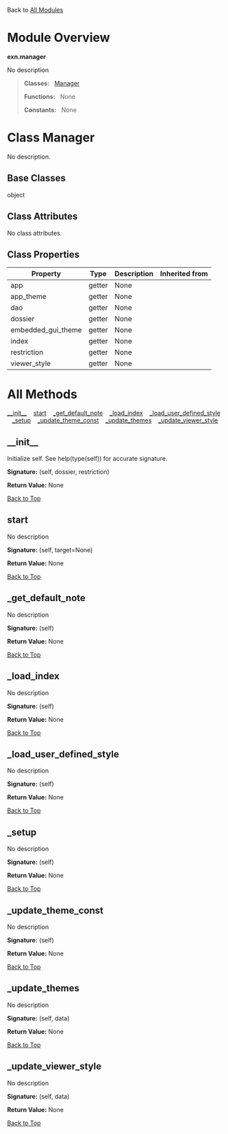 Back to [All Modules](https://github.com/pyrustic/exn/blob/master/docs/modules/README.md#readme)

# Module Overview

**exn.manager**
 
No description

> **Classes:** &nbsp; [Manager](https://github.com/pyrustic/exn/blob/master/docs/modules/content/exn.manager/content/classes/Manager.md#class-manager)
>
> **Functions:** &nbsp; None
>
> **Constants:** &nbsp; None

# Class Manager
No description.

## Base Classes
object

## Class Attributes
No class attributes.

## Class Properties
|Property|Type|Description|Inherited from|
|---|---|---|---|
|app|getter|None||
|app_theme|getter|None||
|dao|getter|None||
|dossier|getter|None||
|embedded_gui_theme|getter|None||
|index|getter|None||
|restriction|getter|None||
|viewer_style|getter|None||



# All Methods
[\_\_init\_\_](#__init__) &nbsp;&nbsp; [start](#start) &nbsp;&nbsp; [\_get\_default\_note](#_get_default_note) &nbsp;&nbsp; [\_load\_index](#_load_index) &nbsp;&nbsp; [\_load\_user\_defined\_style](#_load_user_defined_style) &nbsp;&nbsp; [\_setup](#_setup) &nbsp;&nbsp; [\_update\_theme\_const](#_update_theme_const) &nbsp;&nbsp; [\_update\_themes](#_update_themes) &nbsp;&nbsp; [\_update\_viewer\_style](#_update_viewer_style)

## \_\_init\_\_
Initialize self.  See help(type(self)) for accurate signature.



**Signature:** (self, dossier, restriction)





**Return Value:** None

[Back to Top](#module-overview)


## start
No description



**Signature:** (self, target=None)





**Return Value:** None

[Back to Top](#module-overview)


## \_get\_default\_note
No description



**Signature:** (self)





**Return Value:** None

[Back to Top](#module-overview)


## \_load\_index
No description



**Signature:** (self)





**Return Value:** None

[Back to Top](#module-overview)


## \_load\_user\_defined\_style
No description



**Signature:** (self)





**Return Value:** None

[Back to Top](#module-overview)


## \_setup
No description



**Signature:** (self)





**Return Value:** None

[Back to Top](#module-overview)


## \_update\_theme\_const
No description



**Signature:** (self)





**Return Value:** None

[Back to Top](#module-overview)


## \_update\_themes
No description



**Signature:** (self, data)





**Return Value:** None

[Back to Top](#module-overview)


## \_update\_viewer\_style
No description



**Signature:** (self, data)





**Return Value:** None

[Back to Top](#module-overview)



